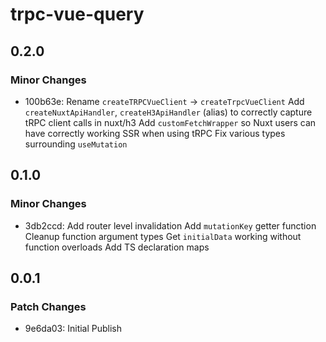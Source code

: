 # trpc-vue-query

## 0.2.0

### Minor Changes

- 100b63e: Rename `createTRPCVueClient` -> `createTrpcVueClient`
  Add `createNuxtApiHandler`, `createH3ApiHandler` (alias) to correctly capture tRPC client calls in nuxt/h3
  Add `customFetchWrapper` so Nuxt users can have correctly working SSR when using tRPC
  Fix various types surrounding `useMutation`

## 0.1.0

### Minor Changes

- 3db2ccd: Add router level invalidation
  Add `mutationKey` getter function
  Cleanup function argument types
  Get `initialData` working without function overloads
  Add TS declaration maps

## 0.0.1

### Patch Changes

- 9e6da03: Initial Publish
